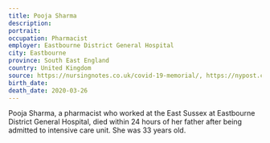 ```yaml
---
title: Pooja Sharma
description: 
portrait: 
occupation: Pharmacist
employer: Eastbourne District General Hospital
city: Eastbourne
province: South East England
country: United Kingdom
source: https://nursingnotes.co.uk/covid-19-memorial/, https://nypost.com/2020/03/28/heathrow-worker-daughter-die-from-coronavirus-within-a-day-of-each-other/, https://www.mirror.co.uk/news/uk-news/coronavirus-kills-heathrow-worker-61-21769780
birth_date: 
death_date: 2020-03-26
---
```


Pooja Sharma, a pharmacist who worked at the East Sussex at Eastbourne District General Hospital, died within 24 hours of her father after being admitted to intensive care unit. She was 33 years old.